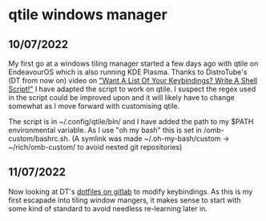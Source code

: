# qtile windows manager

## 10/07/2022

My first go at a windows tiling manager started a few days ago with qtile on EndeavourOS which is also running KDE Plasma. Thanks to DistroTube's (DT from now on) video on ["Want A List Of Your Keybindings? Write A Shell Script!"](https://www.youtube.com/watch?v=WkXyXIs-ZMI&t=1410s) I have adapted the script to work on qtile. I suspect the regex used in the script could be improved upon and it will likely have to change somewhat as I move forward with customising qtile.

The script is in ~/.config/qtile/bin/ and I have added the path to my $PATH environmental variable.  As I use "oh my bash" this is set in /omb-custom/bashrc.sh. (A symlink was made ~/.oh-my-bash/custom -> ~/rich/omb-custom/ to avoid nested git repositories)

## 11/07/2022

Now looking at DT's [dotfiles on gitlab](https://gitlab.com/dwt1/dotfiles) to modify keybindings.  As this is my first escapade into tiling window mangers, it makes sense to start with some kind of standard to avoid needless re-learning later in.
